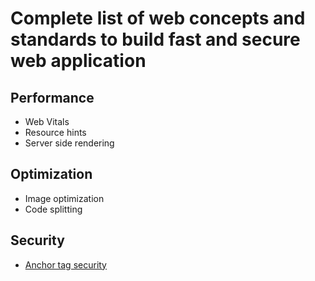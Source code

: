 # Complete list of web concepts and standards to build fast and secure web application

## Performance

- Web Vitals
- Resource hints
- Server side rendering

## Optimization

- Image optimization
- Code splitting

## Security

- [Anchor tag security ](https://web.dev/external-anchors-use-rel-noopener)
